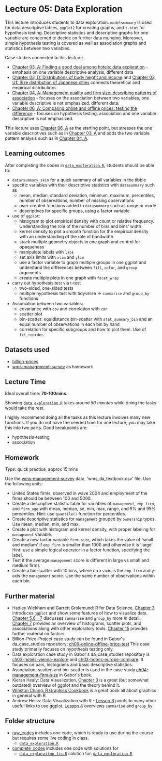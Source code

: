 # Lecture 05: Data Exploration

This lecture introduces students to data exploration. `modelsummary` is used for data descriptive tables, `ggplot2` for creating graphs, and `t.stat` for hypothesis testing. 
Descriptive statistics and descriptive graphs for one variable are concerned to decide on further data munging.
Moreover, simple hypothesis testing is covered as well as association graphs and statistics between two variables.

Case studies connected to this lecture:
  - [Chapter 03, A: Finding a good deal among hotels: data exploration](https://gabors-data-analysis.com/casestudies/#ch03a-finding-a-good-deal-among-hotels-data-exploration) - emphasis on one variable descriptive analysis, different data
  - [Chapter 03, D: Distributions of body height and income](https://gabors-data-analysis.com/casestudies/#ch03d-distributions-of-body-height-and-income)  and [Chapter 03, U1: Size distribution of Japanese cities](https://gabors-data-analysis.com/casestudies/#ch03u1-size-distribution-of-japanese-cities) connects theoretical and empirical distributions
  - [Chapter 04, A: Management quality and firm size: describing patterns of association](https://gabors-data-analysis.com/casestudies/#ch04a-management-quality-and-firm-size-describing-patterns-of-association) - focuses on the association between two variables, one variable descriptive is not emphasized, different data.
  - [Chapter 06, A: Comparing online and offline prices: testing the difference](https://gabors-data-analysis.com/casestudies/#ch06a-comparing-online-and-offline-prices-testing-the-difference) - focuses on hypothesis testing, association and one variable descriptive is not emphasized.

This lecture uses [Chapter 06, A](https://gabors-data-analysis.com/casestudies/#ch06a-comparing-online-and-offline-prices-testing-the-difference) as the starting point, but stresses the one variable descriptives such as in [Chapter 03, A](https://gabors-data-analysis.com/casestudies/#ch03a-finding-a-good-deal-among-hotels-data-exploration) and adds the two variable pattern analysis such as in [Chapter 04, A](https://gabors-data-analysis.com/casestudies/#ch04a-management-quality-and-firm-size-describing-patterns-of-association).


## Learning outcomes
After completing the codes in [`data_exploration.R`](https://github.com/gabors-data-analysis/da-coding-rstats/blob/main/lecture05-data-exploration/raw_codes/data_exploration.R), students should be able to:

  - `datarsummary_skim` for a quick summary of all variables in the tibble
  - specific variables with their descriptive statistics with `datasummary` such as
    - mean, median, standard deviation, minimum, maximum, percentiles, number of observations, number of missing observations
    - user-created functions added to `datasummary` such as range or mode
    - descriptives for specific groups, using a factor variable
  - use of `ggplot`:
    - histogram to plot empirical density with count or relative frequency. Understanding the role of the number of bins and bins' width.
    - kernel density to plot a smooth function for the empirical density with an understanding of the role of bandwidth.
    - stack multiple geometry objects in one graph and control for opaqueness 
    - manipulate labels with `labs`
    - set axis limits with `xlim` and `ylim`
    - use a factor variable to graph multiple groups in one ggplot and understand the differences between `fill`, `color`, and `group` arguments.
    - create multiple plots in one graph with `facet_wrap`
  - carry out hypothesis test via t-test
    - two-sided, one-sided tests
    - multiple hypothesis test with tidyverse -> `summarise` and `group_by` functions
  - Association between two variables:
    - covariance with `cov` and correlation with `cor`
    - scatter plot
    - bin-scatter: equidistance bin-scatter with `stat_summary_bin` and an equal number of observations in each bin by hand
    - correlation for specific subgroups and how to plot them. Use of `fct_reorder`.  

## Datasets used

* [billion-prices](https://gabors-data-analysis.com/datasets/#billion-prices)
* [wms-management-survey](https://gabors-data-analysis.com/datasets/#wms-management-survey) as homework


## Lecture Time

Ideal overall time: **70-100mins**.

Showing [`data_exploration.R`](https://github.com/gabors-data-analysis/da-coding-rstats/blob/main/lecture05-data-exploration/raw_codes/data_exploration.R) takes around *50 minutes* while doing the tasks would take the rest.

I highly recommend doing all the tasks as this lecture involves many new functions.
If you do not have the needed time for one lecture, you may take this into two parts. Good breakpoints are:
  
  - hypothesis-testing
  - association
 

## Homework

*Type*: quick practice, approx 15 mins

Use the [wms-management-survey](https://gabors-data-analysis.com/datasets/#wms-management-survey) data, 'wms_da_textbook.csv' file.
Use the following units:
  - United States firms, observed in wave 2004 and employment of the firms should be between 100 and 5000.
  - Create a descriptive statistic table for variables of `management`, `emp_firm`, and `firm_age` with mean, median, sd, min, max, range, and 5% and 95% percentiles. Hint: use `quantile()` function for percentiles.
  - Create descriptive statistics for `management` grouped by `ownership` types. Use mean, median, min, and max.
  - Create a plot with histogram and kernel density, with proper labeling for `management` variable.
  - Create a new factor variable `firm_size`, which takes the value of 'small and medium' if `emp_firm` is smaller than 1000 and otherwise it is 'large' Hint: use a simple logical operator in a factor function, specifying the label.
  - Test if the average `management` score is different in large vs small and medium firms
  - Create a bin-scatter with 10 bins, where on x-axis is the `emp_firm` and y-axis the `management` score. Use the same number of observations within each bin.

## Further material

  - Hadley Wickham and Garrett Grolemund: R for Data Science, [Chapter 3](https://r4ds.had.co.nz/data-visualisation.html) introduces `ggplot` and show some features of how to visualize data. [Chapter 5.6 - 7](https://r4ds.had.co.nz/transform.html) discusses `summarise` and `group_by` more in detail. [Chapter 7](https://r4ds.had.co.nz/exploratory-data-analysis.html) provides an overview of histograms, scatter plots, and associations along with other exploratory tools. [Chapter 15](https://r4ds.had.co.nz/factors.html) provides further material on factors.
  - Billion-Price-Project case study can be found in Gabor's da_case_studies repository: [ch06-online-offline-price-test](https://github.com/gabors-data-analysis/da_case_studies/tree/master/ch06-online-offline-price-test) This case study primarily focuses on hypothesis testing only.
  - Data exploration case study in Gabor's da_case_studies repository is [ch03-hotels-vienna-explore](https://github.com/gabors-data-analysis/da_case_studies/blob/master/ch03-hotels-vienna-explore) and [ch03-hotels-europe-compare](https://github.com/gabors-data-analysis/da_case_studies/blob/master/ch03-hotels-europe-compare). It focuses on bars, histograms and basic descriptive statistics.
  - Association, scatter, and bin-scatter is used in the case study [ch04-management-firm-size](https://github.com/gabors-data-analysis/da_case_studies/tree/master/ch04-management-firm-size) in Gabor's book.
  - Kieran Healy: Data Visualization, [Chapter 3](https://socviz.co/makeplot.html#makeplot) is a great (but somewhat outdated) overview of ggplot and the theory behind it.
  - [Winston Chang: R Graphics Cookbook](https://r-graphics.org/) is a great book all about graphics in general with R.
  - Andrew Heiss: Data Visualization with R - [Lesson 3](https://datavizs21.classes.andrewheiss.com/lesson/03-lesson/) points to many other useful links to use ggplot. [Lesson 4](https://datavizs21.classes.andrewheiss.com/lesson/04-lesson/) overviews `summarise` and `group_by`.


## Folder structure
  
  - [raw_codes](https://github.com/gabors-data-analysis/da-coding-rstats/tree/main/lecture05-data-exploration/raw_codes) includes one code, which is ready to use during the course but requires some live coding in class.
    - [`data_exploration.R`](https://github.com/gabors-data-analysis/da-coding-rstats/tree/main/lecture05-data-exploration/raw_codes/data_exploration.R)
  - [complete_codes](https://github.com/gabors-data-analysis/da-coding-rstats/tree/main/lecture05-data-exploration/complete_codes) includes one code with solutions for
    - [`data_exploration_fin.R`](https://github.com/gabors-data-analysis/da-coding-rstats/tree/main/lecture05-data-exploration/complete_codes/data_exploration_fin.R) solution for: [`data_exploration.R`](https://github.com/gabors-data-analysis/da-coding-rstats/tree/main/lecture05-data-exploration/raw_codes/data_exploration.R)
